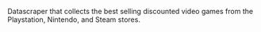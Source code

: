 Datascraper that collects the best selling discounted video games from the Playstation, Nintendo, and Steam stores.
